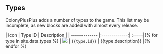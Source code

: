 ## Types

ColonyPlusPlus adds a number of types to the game. This list may be incomplete, as new blocks are added with almost every release.

| Icon        | Type ID           | Description  |
| ------------- |:-------------:| :-----|{% for type in site.data.types %}
| <img src="https://raw.githubusercontent.com/ColonyPlusPlus/ColonyPlusPlus/master/ColonyPlusPlus/textures/icons/{{type.id}}.png">     | `{{type.id}}` | {{type.description}} |{% endfor %}
